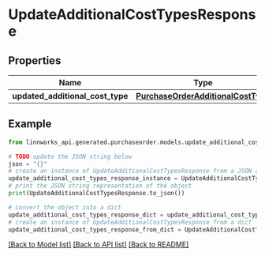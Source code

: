 # UpdateAdditionalCostTypesResponse


## Properties

Name | Type | Description | Notes
------------ | ------------- | ------------- | -------------
**updated_additional_cost_type** | [**PurchaseOrderAdditionalCostType**](PurchaseOrderAdditionalCostType.md) |  | [optional] 

## Example

```python
from linnworks_api.generated.purchaseorder.models.update_additional_cost_types_response import UpdateAdditionalCostTypesResponse

# TODO update the JSON string below
json = "{}"
# create an instance of UpdateAdditionalCostTypesResponse from a JSON string
update_additional_cost_types_response_instance = UpdateAdditionalCostTypesResponse.from_json(json)
# print the JSON string representation of the object
print(UpdateAdditionalCostTypesResponse.to_json())

# convert the object into a dict
update_additional_cost_types_response_dict = update_additional_cost_types_response_instance.to_dict()
# create an instance of UpdateAdditionalCostTypesResponse from a dict
update_additional_cost_types_response_from_dict = UpdateAdditionalCostTypesResponse.from_dict(update_additional_cost_types_response_dict)
```
[[Back to Model list]](../README.md#documentation-for-models) [[Back to API list]](../README.md#documentation-for-api-endpoints) [[Back to README]](../README.md)


